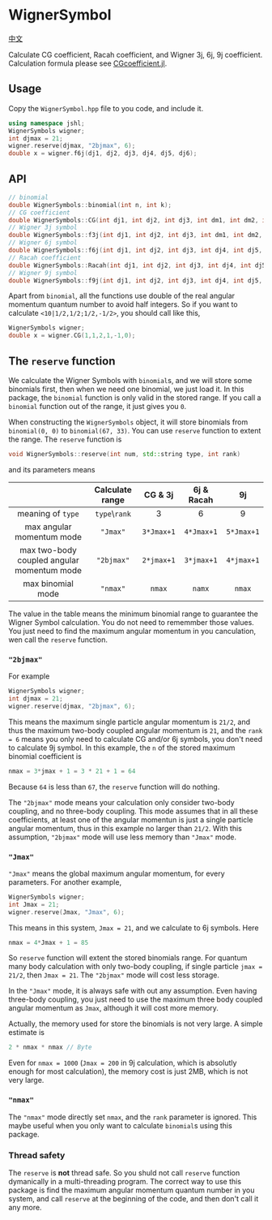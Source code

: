 # WignerSymbol

[中文](README_zh.md)

Calculate CG coefficient, Racah coefficient, and Wigner 3j, 6j, 9j coefficient. Calculation formula please see [CGcoefficient.jl](https://github.com/0382/CGcoefficient.jl).

## Usage

Copy the `WignerSymbol.hpp` file to you code, and include it.

```cpp
using namespace jshl;
WignerSymbols wigner;
int djmax = 21;
wigner.reserve(djmax, "2bjmax", 6);
double x = wigner.f6j(dj1, dj2, dj3, dj4, dj5, dj6);
```

## API
```cpp
// binomial
double WignerSymbols::binomial(int n, int k);
// CG coefficient
double WignerSymbols::CG(int dj1, int dj2, int dj3, int dm1, int dm2, int dm3);
// Wigner 3j symbol
double WignerSymbols::f3j(int dj1, int dj2, int dj3, int dm1, int dm2, int dm3);
// Wigner 6j symbol
double WignerSymbols::f6j(int dj1, int dj2, int dj3, int dj4, int dj5, int dj6);
// Racah coefficient
double WignerSymbols::Racah(int dj1, int dj2, int dj3, int dj4, int dj5, int dj6);
// Wigner 9j symbol
double WignerSymbols::f9j(int dj1, int dj2, int dj3, int dj4, int dj5, int dj6, int dj7, int dj8, int dj9);
```
Apart from `binomial`, all the functions use double of the real angular momentum quantum number to avoid half integers. So if you want to calculate `<10|1/2,1/2;1/2,-1/2>`, you should call like this,
```cpp
WignerSymbols wigner;
double x = wigner.CG(1,1,2,1,-1,0);
```

## The `reserve` function

We calculate the Wigner Symbols with `binomial`s, and we will store some binomials first, then when we need one binomial, we just load it. In this package, the `binomial` function is only valid in the stored range. If you call a `binomial` function out of the range, it just gives you `0`.

When constructing the `WignerSymbols` object, it will store binomials from `binomial(0, 0)` to `binomial(67, 33)`. You can use `reserve` function to extent the range. The `reserve` function is
```cpp
void WignerSymbols::reserve(int num, std::string type, int rank)
```
and its parameters means

|                          |    Calculate range    |   CG & 3j   | 6j & Racah  |     9j      |
| :----------------------: | :------------: | :---------: | :---------: | :---------: |
|       meaning of `type`           | `type`\\`rank` |      3      |      6      |      9      |
|      max angular momentum mode    |    `"Jmax"`    | `3*Jmax+1`  | `4*Jmax+1`  | `5*Jmax+1`  |
| max two-body coupled angular momentum mode |   `"2bjmax"`    | `2*jmax+1` | `3*jmax+1` | `4*jmax+1` |
|    max binomial mode             |    `"nmax"`    |   `nmax`    |   `namx`    |   `nmax`    |

The value in the table means the minimum binomial range to guarantee the Wigner Symbol calculation. You do not need to rememmber those values. You just need to find the maximum angular momentum in you canculation, wen call the `reserve` function.

### `"2bjmax"`

For example

```cpp
WignerSymbols wigner;
int djmax = 21;
wigner.reserve(djmax, "2bjmax", 6);
```

This means the maximum single particle angular momentum is `21/2`, and thus the maximum two-body coupled angular momentum is `21`, and the `rank = 6` means you only need to calculate CG and/or 6j symbols, you don't need to calculate 9j symbol. In this example, the `n` of the stored maximum binomial coefficient is

```cpp
nmax = 3*jmax + 1 = 3 * 21 + 1 = 64
```

Because `64` is less than `67`, the `reserve` function will do nothing.

The `"2bjmax"` mode means your calculation only consider two-body coupling, and no three-body coupling. This mode assumes that in all these coefficients, at least one of the angular momentun is just a single particle angular momentum, thus in this example no larger than `21/2`. With this assumption, `"2bjmax"` mode will use less memory than `"Jmax"` mode.

### `"Jmax"`

`"Jmax"` means the global maximum angular momentum, for every parameters. For another example,

```cpp
WignerSymbols wigner;
int Jmax = 21;
wigner.reserve(Jmax, "Jmax", 6);
```

This means in this system, `Jmax = 21`, and we calculate to 6j symbols. Here
```cpp
nmax = 4*Jmax + 1 = 85
```
So `reserve` function will extent the stored binomials range. For quantum many body calculation with only two-body coupling, if single particle `jmax = 21/2`, then `Jmax = 21`. The `"2bjmax"` mode will cost less storage.

In the `"Jmax"` mode, it is always safe with out any assumption. Even having three-body coupling, you just need to use the maximum three body coupled angular momentum as `Jmax`, although it will cost more memory.

Actually, the memory used for store the binomials is not very large. A simple estimate is
```cpp
2 * nmax * nmax // Byte
```
Even for `nmax = 1000` (`Jmax = 200` in 9j calculation, which is absolutly enough for most calculation), the memory cost is just 2MB, which is not very large.

### `"nmax"`

The `"nmax"` mode directly set `nmax`, and the `rank` parameter is ignored. This maybe useful when you only want to calculate `binomial`s using this package.

### Thread safety

The `reserve` is **not** thread safe. So you shuld not call `reserve` function dymanically in a multi-threading program. The correct way to use this package is find the maximum angular momentum quantum number in you system, and call `reserve` at the beginning of the code, and then don't call it any more.
